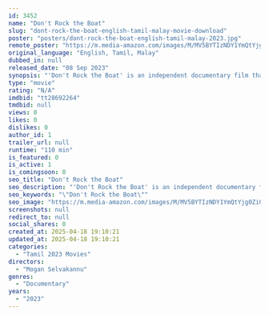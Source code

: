 ```yaml
---
id: 3452
name: "Don't Rock the Boat"
slug: "dont-rock-the-boat-english-tamil-malay-movie-download"
poster: "posters/dont-rock-the-boat-english-tamil-malay-2023.jpg"
remote_poster: "https://m.media-amazon.com/images/M/MV5BYTIzNDY1YmQtYjg0Zi00NjQyLWI5MGUtN2RiMDRkN2EzODc2XkEyXkFqcGdeQXVyMDU2NjAwNg@@._V1_SX300.jpg"
original_language: "English, Tamil, Malay"
dubbed_in: null
released_date: "08 Sep 2023"
synopsis: "'Don't Rock the Boat' is an independent documentary film that explores and questions the sense of belonging and feeling at home among Malaysian Indian community in 21st century Malaysia."
type: "movie"
rating: "N/A"
imdbid: "tt28692264"
tmdbid: null
views: 0
likes: 0
dislikes: 0
author_id: 1
trailer_url: null
runtime: "110 min"
is_featured: 0
is_active: 1
is_comingsoon: 0
seo_title: "Don't Rock the Boat"
seo_description: "'Don't Rock the Boat' is an independent documentary film that explores and questions the sense of belonging and feeling at home among Malaysian Indian community in 21st century Malaysia."
seo_keywords: "\"Don't Rock the Boat\""
seo_image: "https://m.media-amazon.com/images/M/MV5BYTIzNDY1YmQtYjg0Zi00NjQyLWI5MGUtN2RiMDRkN2EzODc2XkEyXkFqcGdeQXVyMDU2NjAwNg@@._V1_SX300.jpg"
screenshots: null
redirect_to: null
social_shares: 0
created_at: 2025-04-18 19:10:21
updated_at: 2025-04-18 19:10:21
categories:
  - "Tamil 2023 Movies"
directors:
  - "Mogan Selvakannu"
genres:
  - "Documentary"
years:
  - "2023"
---
```

